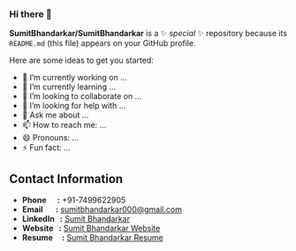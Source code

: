 ### Hi there 👋


**SumitBhandarkar/SumitBhandarkar** is a ✨ _special_ ✨ repository because its `README.md` (this file) appears on your GitHub profile.

Here are some ideas to get you started:

- 🔭 I’m currently working on ...
- 🌱 I’m currently learning ...
- 👯 I’m looking to collaborate on ...
- 🤔 I’m looking for help with ...
- 💬 Ask me about ...
- 📫 How to reach me: ...
- 😄 Pronouns: ...
- ⚡ Fun fact: ...
<h2>Contact Information</h2>
    <ul>
        <li><strong>Phone &nbsp; &nbsp; &nbsp;:</strong> +91-7499622905</li>
        <li><strong>Email &nbsp; &nbsp; &nbsp; :</strong> <a href="mailto:sumitbhandarkar000@gmail.com">sumitbhandarkar000@gmail.com</a></li>
        <li><strong>LinkedIn &nbsp; :</strong> <a href="https://www.linkedin.com/in/sumit-bhandarkar-24a452193/">Sumit Bhandarkar</a></li>
        <li><strong>Website  &nbsp;  :</strong> <a href="http://yourwebsite.com">Sumit Bhandarkar Website</a></li>
        <li><strong>Resume &nbsp;  &nbsp;  :</strong> <a href="http://yourresumelink.com">Sumit Bhandarkar Resume</a></li>
    </ul>
